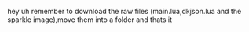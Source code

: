 hey uh
remember to download the raw files (main.lua,dkjson.lua and the sparkle image),move them into a folder and thats it
